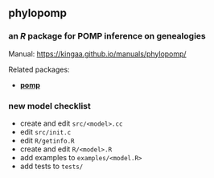 ## **phylopomp**

### an *R* package for POMP inference on genealogies

Manual: https://kingaa.github.io/manuals/phylopomp/

Related packages:

- [**pomp**](https://kingaa.github.io/pomp/)

### new model checklist

- create and edit `src/<model>.cc`
- edit `src/init.c`
- edit `R/getinfo.R`
- create and edit `R/<model>.R`
- add examples to `examples/<model.R>`
- add tests to `tests/`
